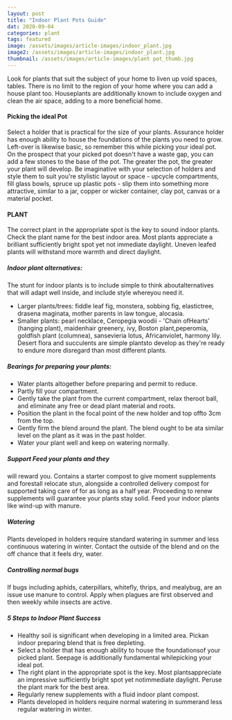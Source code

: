 ```yaml
---
layout: post
title: "Indoor Plant Pots Guide"
dat: 2020-09-04
categories: plant
tags: featured
image: /assets/images/article-images/indoor_plant.jpg
image2: /assets/images/article-images/indoor_plant.jpg
thumbnail: /assets/images/article-images/plant pot_thumb.jpg
---
```


<p>
    Look for plants that suit the subject of your home to liven up void spaces, tables. There is no limit to the region of your home where you can add a house plant too. Houseplants are additionally known to include oxygen and clean the air space, adding to a more beneficial home.
</p>

<h4>Picking the ideal Pot</h4>
<p>
    Select a holder that is practical for the size of your plants. Assurance holder has enough ability to house the foundations of the plants you need to grow. Left-over is likewise basic, so remember this while picking your ideal pot. On the prospect that your picked pot doesn't have a waste gap, you can add a few stones to the base of the pot.
    The greater the pot, the greater your plant will develop. Be imaginative with your selection of holders and style them to suit you're stylistic layout or space - upcycle compartments, fill glass bowls, spruce up plastic pots - slip them into something more attractive, similar to a jar, copper or wicker container, clay pot, canvas or a material pocket.
</p>

<h4>PLANT</h4>
<p>The correct plant in the appropriate spot is the key to sound indoor plants. Check the plant name for the best indoor area. Most plants appreciate a brilliant sufficiently bright spot yet not immediate daylight. Uneven leafed plants will withstand more warmth and direct daylight.</p>

<h5>Indoor plant alternatives:</h5>
<p>The stunt for indoor plants is to include simple to think aboutalternatives that will adapt well inside, and include
    style whereyou need it.
<ul>
    <li>
        Larger plants/trees: fiddle leaf fig, monstera, sobbing fig, elastictree, drasena maginata, mother parents in
        law tongue, alocasia.
    </li>
    <li>
        Smaller plants: pearl necklace, Ceropegia woodii - 'Chain ofHearts' (hanging plant), maidenhair greenery, ivy,
        Boston plant,peperomia, goldfish plant (columnea), sansevieria lotus, Africanviolet, harmony lily. Desert flora
        and succulents are simple plantsto develop as they're ready to endure more disregard than most different plants.
    </li>
</ul>
</p>

<h5>Bearings for preparing your plants:</h5>
<p>
<ul>
    <li>
        Water plants altogether before preparing and permit to reduce.
    </li>
    <li>
        Partly fill your compartment.
    </li>
    <li>
        Gently take the plant from the current compartment, relax theroot ball, and eliminate any free or dead plant
        material and roots.
    </li>
    <li>
        Position the plant in the focal point of the new holder and top offto 3cm from the top.
    </li>
    <li>
        Gently firm the blend around the plant. The blend ought to be ata similar level on the plant as it was in the
        past holder.
    </li>
    <li>
        Water your plant well and keep on watering normally.
    </li>
</ul>
</p>

<h5>Support Feed your plants and they</h5>
<p>
    will reward you. Contains a starter compost to give moment supplements and forestall relocate stun, alongside a
    controlled delivery compost for supported taking care of for as long as a half year. Proceeding to renew supplements will guarantee your plants stay solid. Feed your indoor plants like wind-up with manure.
</p>

<h5>Watering</h5>
<p>
    Plants developed in holders require standard watering in summer and less continuous watering in winter. Contact the outside of the blend and on the off chance that it feels dry, water.
</p>

<h5>Controlling normal bugs</h5>
<p>If bugs including aphids, caterpillars, whitefly, thrips, and mealybug, are an issue use manure to control. Apply when plagues are first observed and then weekly while insects are active.</p>

<h5>5 Steps to Indoor Plant Success</h5>
<p>
<ul>
    <li>
        Healthy soil is significant when developing in a limited area. Pickan indoor preparing blend that is free
        depleting.
    </li>
    <li>
        Select a holder that has enough ability to house the foundationsof your picked plant. Seepage is additionally
        fundamental whilepicking your ideal pot.
    </li>
    <li>
        The right plant in the appropriate spot is the key. Most plantsappreciate an impressive sufficiently bright spot
        yet notimmediate daylight. Peruse the plant mark for the best area.
    </li>
    <li>
        Regularly renew supplements with a fluid indoor plant compost.
    </li>
    <li>
        Plants developed in holders require normal watering in summerand less regular watering in winter.
    </li>
</ul>
</p>